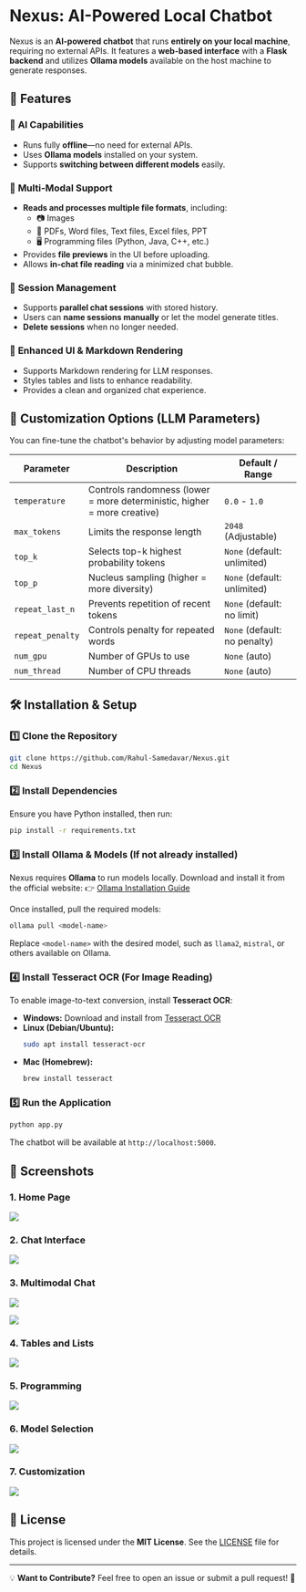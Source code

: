 # Nexus: AI-Powered Local Chatbot

Nexus is an **AI-powered chatbot** that runs **entirely on your local machine**, requiring no external APIs. It features a **web-based interface** with a **Flask backend** and utilizes **Ollama models** available on the host machine to generate responses. 

## 🚀 Features

### 🔹 **AI Capabilities**
- Runs fully **offline**—no need for external APIs.
- Uses **Ollama models** installed on your system.
- Supports **switching between different models** easily.

### 🔹 **Multi-Modal Support**
- **Reads and processes multiple file formats**, including:
  - 📷 Images
  - 📄 PDFs, Word files, Text files, Excel files, PPT
  - 🖥️ Programming files (Python, Java, C++, etc.)
- Provides **file previews** in the UI before uploading.
- Allows **in-chat file reading** via a minimized chat bubble.

### 🔹 **Session Management**
- Supports **parallel chat sessions** with stored history.
- Users can **name sessions manually** or let the model generate titles.
- **Delete sessions** when no longer needed.

### 🔹 **Enhanced UI & Markdown Rendering**
- Supports Markdown rendering for LLM responses.
- Styles tables and lists to enhance readability.
- Provides a clean and organized chat experience.

## 🔧 Customization Options (LLM Parameters)
You can fine-tune the chatbot's behavior by adjusting model parameters:

| Parameter       | Description | Default / Range |
|---------------|-------------|----------------|
| `temperature` | Controls randomness (lower = more deterministic, higher = more creative) | `0.0` - `1.0` |
| `max_tokens` | Limits the response length | `2048` (Adjustable) |
| `top_k` | Selects top-k highest probability tokens | `None` (default: unlimited) |
| `top_p` | Nucleus sampling (higher = more diversity) | `None` (default: unlimited) |
| `repeat_last_n` | Prevents repetition of recent tokens | `None` (default: no limit) |
| `repeat_penalty` | Controls penalty for repeated words | `None` (default: no penalty) |
| `num_gpu` | Number of GPUs to use | `None` (auto) |
| `num_thread` | Number of CPU threads | `None` (auto) |

## 🛠 Installation & Setup

### 1️⃣ **Clone the Repository**
```bash
git clone https://github.com/Rahul-Samedavar/Nexus.git
cd Nexus
```

### 2️⃣ **Install Dependencies**
Ensure you have Python installed, then run:
```bash
pip install -r requirements.txt
```

### 3️⃣ **Install Ollama & Models** (If not already installed)
Nexus requires **Ollama** to run models locally. Download and install it from the official website:
👉 [Ollama Installation Guide](https://ollama.com/download)

Once installed, pull the required models:
```bash
ollama pull <model-name>
```
Replace `<model-name>` with the desired model, such as `llama2`, `mistral`, or others available on Ollama.

### 4️⃣ **Install Tesseract OCR** (For Image Reading)
To enable image-to-text conversion, install **Tesseract OCR**:
- **Windows:** Download and install from [Tesseract OCR](https://github.com/UB-Mannheim/tesseract/wiki)
- **Linux (Debian/Ubuntu):**
  ```bash
  sudo apt install tesseract-ocr
  ```
- **Mac (Homebrew):**
  ```bash
  brew install tesseract
  ```

### 5️⃣ **Run the Application**
```bash
python app.py
```
The chatbot will be available at `http://localhost:5000`.

## 📸 Screenshots

### **1. Home Page**
![](Images/home.png)

### **2. Chat Interface**
![](Images/markdown.png)

### **3. Multimodal Chat**
![](Images/files.png)

![](Images/files2.png)

### **4. Tables and Lists**
![](Images/table.png)

### **5. Programming**
![](Images/coding.png)

### **6. Model Selection**
![](Images/models.png)

### **7. Customization**
![](Images/config.png)



## 📜 License
This project is licensed under the **MIT License**. See the [LICENSE](LICENSE) file for details.

---
💡 **Want to Contribute?** Feel free to open an issue or submit a pull request! 🚀


